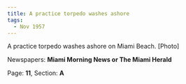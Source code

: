 ```yaml
---  
title: A practice torpedo washes ashore  
tags:  
  - Nov 1957  
---  
```

  
A practice torpedo washes ashore on Miami Beach. [Photo]  
  
Newspapers: **Miami Morning News or The Miami Herald**  
  
Page: **11**, Section: **A** 
